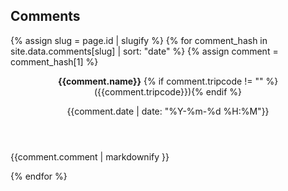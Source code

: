 <section class="comments">
<h2>Comments</h2>
{% assign slug = page.id | slugify %}
{% for comment_hash in site.data.comments[slug] | sort: "date" %}
{% assign comment = comment_hash[1] %}

<article class="comment">
<header>
    <p><b>{{comment.name}}</b> {% if comment.tripcode != "" %}<span class="tripcode">({{comment.tripcode}})</span>{% endif %}</p>
    <time datetime="{{comment.date | date_to_xmlschema}}">{{comment.date | date: "%Y-%m-%d %H:%M"}}</time>
</header>
<section class="comment-text">
{{comment.comment | markdownify }}
</section>
</article>

{% endfor %}
</section>